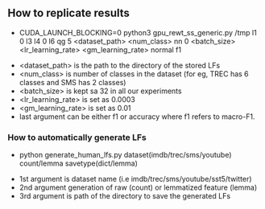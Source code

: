 ## How to replicate results 

* CUDA_LAUNCH_BLOCKING=0 python3 gpu_rewt_ss_generic.py /tmp l1 0 l3 l4 0 l6 qg 5 <dataset_path> <num_class> nn 0 <batch_size> <lr_learning_rate> <gm_learning_rate> normal f1 

- <dataset_path> is the path to the directory of the stored LFs
- <num_class> is number of classes in the dataset (for eg, TREC has 6 classes and SMS has 2 classes)
- <batch_size> is kept sa 32 in all our experiments
- <lr_learning_rate> is set as 0.0003
- <gm_learning_rate> is set as 0.01
- last argument can be either f1 or accuracy where f1 refers to macro-F1.


### How to automatically generate LFs
* python generate_human_lfs.py dataset(imdb/trec/sms/youtube) count/lemma savetype(dict/lemma)

- 1st argument is dataset name (i.e imdb/trec/sms/youtube/sst5/twitter)
- 2nd argument generation of raw (count) or lemmatized feature (lemma) 
- 3rd argument is path of the directory to save the generated LFs